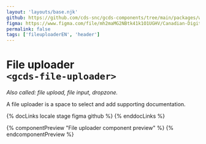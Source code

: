 ```yaml
---
layout: 'layouts/base.njk'
github: https://github.com/cds-snc/gcds-components/tree/main/packages/web/src/components/gcds-file-uploader
figma: https://www.figma.com/file/mh2maMG2NBtk41k1O1UGHV/Canadian-Digital-Service%E2%80%A8---GC-Design-System?node-id=963%3A2472&t=ciEmm7GYyGAY73zZ-0
permalink: false
tags: ['fileuploaderEN', 'header']
---
```


# File uploader <br>`<gcds-file-uploader>`

_Also called: file upload, file input, dropzone._

A file uploader is a space to select and add supporting documentation.

{% docLinks locale stage figma github %}
{% enddocLinks %}

{% componentPreview "File uploader component preview" %}
<gcds-file-uploader uploader-id="file-uploader-preview" label="Label" hint="Hint / Example message.">
</gcds-file-uploader>
{% endcomponentPreview %}
